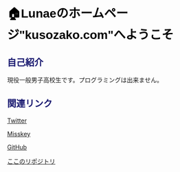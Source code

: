 <style>
    @import url('https://fonts.googleapis.com/css2?family=Noto+Sans+JP:wght@400;700;900');
    h1 {font-family: 'Noto Sans JP', sans-serif; font-weight: 900; color: black;}
    h2 {font-family: 'Noto Sans JP', sans-serif; font-weight: 700; color: midnightblue}
    h3 {font-family: 'Noto Sans JP', sans-serif; font-weight: 700;}
    h4 {font-family: 'Noto Sans JP', sans-serif; font-weight: 400;}
</style>
# 🏠Lunaeのホームページ"kusozako.com"へようこそ
## 自己紹介
現役一般男子高校生です。プログラミングは出来ません。
## 関連リンク
[Twitter](https://twitter.com/Lunae_XD)

[Misskey](https://misskey.io/Lunae_XD)

[GitHub](https://github.com/lunae-f)

[ここのリポジトリ](https://github.com/lunae-f/my-homepage/tree/gh-pages)
